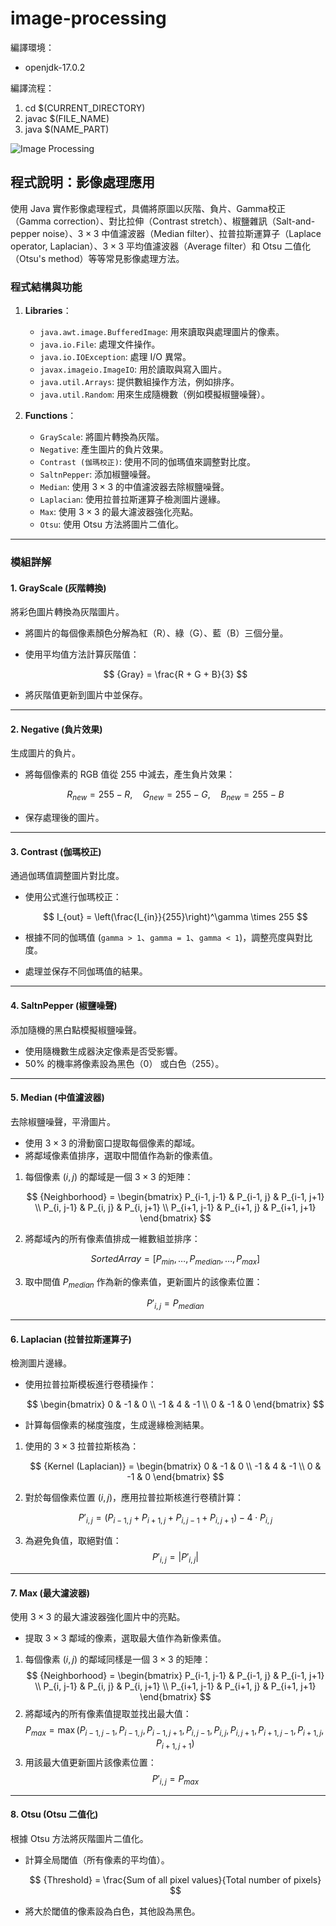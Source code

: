 # image-processing

編譯環境：
* openjdk-17.0.2

編譯流程：
1. cd $(CURRENT_DIRECTORY)
2. javac $(FILE_NAME)
3. java $(NAME_PART)

![Image Processing](https://github.com/user-attachments/assets/2a524205-c9da-42b3-8b1a-15a78e54ebd3)

## 程式說明：影像處理應用

使用 Java 實作影像處理程式，具備將原圖以灰階、負片、Gamma校正（Gamma correction）、對比拉伸（Contrast stretch）、椒鹽雜訊（Salt-and-pepper noise）、$3\times3$ 中值濾波器（Median filter）、拉普拉斯運算子（Laplace operator, Laplacian）、$3\times3$ 平均值濾波器（Average filter）和 Otsu 二值化（Otsu's method）等等常見影像處理方法。

### **程式結構與功能**

1. **Libraries**：
    - `java.awt.image.BufferedImage`: 用來讀取與處理圖片的像素。
    - `java.io.File`: 處理文件操作。
    - `java.io.IOException`: 處理 I/O 異常。
    - `javax.imageio.ImageIO`: 用於讀取與寫入圖片。
    - `java.util.Arrays`: 提供數組操作方法，例如排序。
    - `java.util.Random`: 用來生成隨機數（例如模擬椒鹽噪聲）。

2. **Functions**：
    - `GrayScale`: 將圖片轉換為灰階。
    - `Negative`: 產生圖片的負片效果。
    - `Contrast (伽瑪校正)`: 使用不同的伽瑪值來調整對比度。
    - `SaltnPepper`: 添加椒鹽噪聲。
    - `Median`: 使用 $3\times3$ 的中值濾波器去除椒鹽噪聲。
    - `Laplacian`: 使用拉普拉斯運算子檢測圖片邊緣。
    - `Max`: 使用 $3\times3$ 的最大濾波器強化亮點。
    - `Otsu`: 使用 Otsu 方法將圖片二值化。

---

### **模組詳解**

#### 1. **GrayScale (灰階轉換)**
將彩色圖片轉換為灰階圖片。
- 將圖片的每個像素顏色分解為紅（R）、綠（G）、藍（B）三個分量。
- 使用平均值方法計算灰階值：

    $$
    {Gray} = \frac{R + G + B}{3}
    $$

- 將灰階值更新到圖片中並保存。

---

#### 2. **Negative (負片效果)**
生成圖片的負片。
- 將每個像素的 RGB 值從 255 中減去，產生負片效果：

    $$
    R_{new} = 255 - R, \quad G_{new} = 255 - G, \quad B_{new} = 255 - B
    $$

- 保存處理後的圖片。

---

#### 3. **Contrast (伽瑪校正)**
通過伽瑪值調整圖片對比度。
- 使用公式進行伽瑪校正：

    $$
    I_{out} = \left(\frac{I_{in}}{255}\right)^\gamma \times 255
    $$

- 根據不同的伽瑪值 (`gamma > 1`、`gamma = 1`、`gamma < 1`)，調整亮度與對比度。
- 處理並保存不同伽瑪值的結果。

---

#### 4. **SaltnPepper (椒鹽噪聲)**
添加隨機的黑白點模擬椒鹽噪聲。
- 使用隨機數生成器決定像素是否受影響。
- 50% 的機率將像素設為黑色（0） 或白色（255）。

---

#### 5. **Median (中值濾波器)**
去除椒鹽噪聲，平滑圖片。
- 使用 $3\times3$ 的滑動窗口提取每個像素的鄰域。
- 將鄰域像素值排序，選取中間值作為新的像素值。

1. 每個像素 $(i, j)$ 的鄰域是一個 $3\times3$ 的矩陣：

    $$
    {Neighborhood} =
    \begin{bmatrix}
    P_{i-1, j-1} & P_{i-1, j} & P_{i-1, j+1} \\
    P_{i, j-1} & P_{i, j} & P_{i, j+1} \\
    P_{i+1, j-1} & P_{i+1, j} & P_{i+1, j+1}
    \end{bmatrix}
    $$

2. 將鄰域內的所有像素值排成一維數組並排序：

    $$
    {Sorted Array} = [P_{min}, \dots, P_{median}, \dots, P_{max}]
    $$

3. 取中間值 $P_{median}$ 作為新的像素值，更新圖片的該像素位置：

    $$
    P'_{i,j} = P_{median}
    $$

---

#### 6. **Laplacian (拉普拉斯運算子)**
檢測圖片邊緣。
- 使用拉普拉斯模板進行卷積操作：

    $$
    \begin{bmatrix}
    0 & -1 & 0 \\
    -1 & 4 & -1 \\
    0 & -1 & 0
    \end{bmatrix}
    $$

- 計算每個像素的梯度強度，生成邊緣檢測結果。

1. 使用的 $3\times3$ 拉普拉斯核為：

    $$
    {Kernel (Laplacian)} =
    \begin{bmatrix}
    0 & -1 & 0 \\
    -1 & 4 & -1 \\
    0 & -1 & 0
    \end{bmatrix}
    $$

2. 對於每個像素位置 $(i, j)$，應用拉普拉斯核進行卷積計算：

    $$
    P'_{i,j} = (P_{i-1, j} + P_{i+1, j} + P_{i, j-1} + P_{i, j+1}) - 4 \cdot P_{i, j}
    $$

3. 為避免負值，取絕對值：
    $$
    P'_{i,j} = |P'_{i,j}|
    $$

---

#### 7. **Max (最大濾波器)**
使用 $3\times3$ 的最大濾波器強化圖片中的亮點。
- 提取 $3\times3$ 鄰域的像素，選取最大值作為新像素值。

1. 每個像素 $(i, j)$ 的鄰域同樣是一個 $3\times3$ 的矩陣：
    $$
    {Neighborhood} =
    \begin{bmatrix}
    P_{i-1, j-1} & P_{i-1, j} & P_{i-1, j+1} \\
    P_{i, j-1} & P_{i, j} & P_{i, j+1} \\
    P_{i+1, j-1} & P_{i+1, j} & P_{i+1, j+1}
    \end{bmatrix}
    $$
2. 將鄰域內的所有像素值提取並找出最大值：
    $$
    P_{max} = \max(P_{i-1, j-1}, P_{i-1, j}, P_{i-1, j+1}, P_{i, j-1}, P_{i, j}, P_{i, j+1}, P_{i+1, j-1}, P_{i+1, j}, P_{i+1, j+1})
    $$
3. 用該最大值更新圖片該像素位置：
    $$
    P'_{i,j} = P_{max}
    $$

---

#### 8. **Otsu (Otsu 二值化)**
根據 Otsu 方法將灰階圖片二值化。
- 計算全局閾值（所有像素的平均值）。

    $$
    {Threshold} = \frac{Sum of all pixel values}{Total number of pixels}
    $$

- 將大於閾值的像素設為白色，其他設為黑色。

